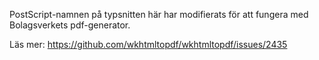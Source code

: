 PostScript-namnen på typsnitten här har modifierats för att fungera med Bolagsverkets pdf-generator.

Läs mer: https://github.com/wkhtmltopdf/wkhtmltopdf/issues/2435
